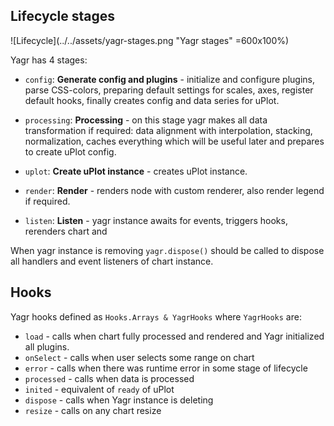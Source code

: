 ## Lifecycle stages

![Lifecycle](../../assets/yagr-stages.png "Yagr stages" =600x100%)

Yagr has 4 stages:

-   `config`: **Generate config and plugins** - initialize and configure plugins, parse CSS-colors, preparing default settings for scales, axes, register default hooks, finally creates config and data series for uPlot.

-   `processing`: **Processing** - on this stage yagr makes all data transformation if required: data alignment with interpolation, stacking, normalization, caches everything which will be useful later and prepares to create uPlot config.
-   `uplot`: **Create uPlot instance** - creates uPlot instance.
-   `render`: **Render** - renders node with custom renderer, also render legend if required.
-   `listen`: **Listen** - yagr instance awaits for events, triggers hooks, rerenders chart and

When yagr instance is removing `yagr.dispose()` should be called to dispose all handlers and event listeners of chart instance.

## Hooks

Yagr hooks defined as `Hooks.Arrays & YagrHooks` where `YagrHooks` are:

-   `load` - calls when chart fully processed and rendered and Yagr initialized all plugins.
-   `onSelect` - calls when user selects some range on chart
-   `error` - calls when there was runtime error in some stage of lifecycle
-   `processed` - calls when data is processed
-   `inited` - equivalent of `ready` of uPlot
-   `dispose` - calls when Yagr instance is deleting
-   `resize` - calls on any chart resize
